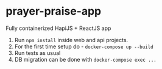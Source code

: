 # prayer-praise-app

Fully containerized HapiJS + ReactJS app

1. Run ```npm install``` inside web and api projects.
2. For the first time setup do - ```docker-compose up --build```
3. Run tests as usual
4. DB migration can be done with ```docker-compose exec ...```
